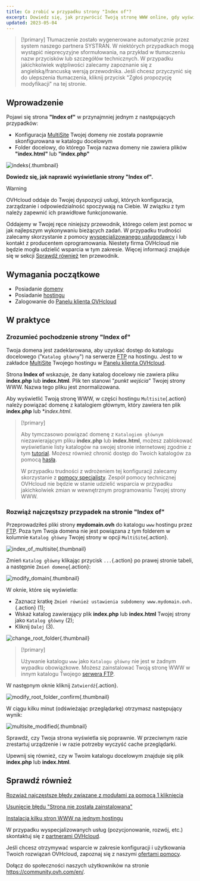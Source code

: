 ```yaml
---
title: Co zrobić w przypadku strony "Index of"?
excerpt: Dowiedz się, jak przywrócić Twoją stronę WWW online, gdy wyświetla ona stronę "Index of"
updated: 2023-05-04
---
```


> [!primary]
> Tłumaczenie zostało wygenerowane automatycznie przez system naszego partnera SYSTRAN. W niektórych przypadkach mogą wystąpić nieprecyzyjne sformułowania, na przykład w tłumaczeniu nazw przycisków lub szczegółów technicznych. W przypadku jakichkolwiek wątpliwości zalecamy zapoznanie się z angielską/francuską wersją przewodnika. Jeśli chcesz przyczynić się do ulepszenia tłumaczenia, kliknij przycisk "Zgłoś propozycję modyfikacji" na tej stronie.
>

## Wprowadzenie 

Pojawi się strona **"Index of"** w przynajmniej jednym z następujących przypadków:

- Konfiguracja [MultiSite](/pages/web_cloud/web_hosting/multisites_configure_multisite) Twojej domeny nie została poprawnie skonfigurowana w katalogu docelowym
- Folder docelowy, do którego Twoja nazwa domeny nie zawiera plików **"index.html"** lub **"index.php"**

![indeks](images/index-of.png){.thumbnail}

**Dowiedz się, jak naprawić wyświetlanie strony "Index of".**

> [!warning]
>
> OVHcloud oddaje do Twojej dyspozycji usługi, których konfiguracja, zarządzanie i odpowiedzialność spoczywają na Ciebie. W związku z tym należy zapewnić ich prawidłowe funkcjonowanie.
>
> Oddajemy w Twojej ręce niniejszy przewodnik, którego celem jest pomoc w jak najlepszym wykonywaniu bieżących zadań. W przypadku trudności zalecamy skorzystanie z pomocy [wyspecjalizowanego usługodawcy](/links/partner) i lub kontakt z producentem oprogramowania. Niestety firma OVHcloud nie będzie mogła udzielić wsparcia w tym zakresie. Więcej informacji znajduje się w sekcji [Sprawdź również](#go-further) ten przewodnik.

>

## Wymagania początkowe

- Posiadanie [domeny](/links/web/domains)
- Posiadanie [hostingu](/links/web/hosting)
- Zalogowanie do [Panelu klienta OVHcloud](/links/manager)

## W praktyce

### Zrozumieć pochodzenie strony "Index of"

Twoja domena jest zadeklarowana, aby uzyskać dostęp do katalogu docelowego ("`Katalog główny`") na serwerze [FTP](/pages/web_cloud/web_hosting/ftp_connection) na hostingu. Jest to w zakładce [MultiSite](/pages/web_cloud/web_hosting/multisites_configure_multisite) Twojego hostingu w [Panelu klienta OVHcloud](/links/manager).

Strona **Index of** wskazuje, że dany katalog docelowy nie zawiera pliku **index.php** lub **index.html**. Plik ten stanowi "*punkt wejścia*" Twojej strony WWW. Nazwa tego pliku jest znormalizowana.

Aby wyświetlić Twoją stronę WWW, w części hostingu `Multisite`{.action} należy powiązać domenę z katalogiem głównym, który zawiera ten plik **index.php** lub **index.html*.

> [!primary]
>
> Aby tymczasowo powiązać domenę z `Katalogiem głównym` niezawierającym pliku **index.php** lub **index.html**, możesz zablokować wyświetlanie listy katalogów na swojej stronie internetowej zgodnie z tym [tutorial](/pages/web_cloud/web_hosting/htaccess_what_else_can_you_do#blokada-listowania-zawartosci-katalogu). Możesz również chronić dostęp do Twoich katalogów za pomocą [hasła](/pages/web_cloud/web_hosting/htaccess_protect_directory_by_password).
>
> W przypadku trudności z wdrożeniem tej konfiguracji zalecamy skorzystanie z [pomocy specjalisty](/links/partner). Zespół pomocy technicznej OVHcloud nie będzie w stanie udzielić wsparcia w przypadku jakichkolwiek zmian w wewnętrznym programowaniu Twojej strony WWW.

### Rozwiąż najczęstszy przypadek na stronie "Index of"

Przeprowadziłeś pliki strony **mydomain.ovh** do katalogu `www` hostingu przez [FTP](/pages/web_cloud/web_hosting/ftp_connection). Poza tym Twoja domena nie jest powiązana z tym folderem w kolumnie `Katalog główny` Twojej strony w opcji `MultiSite`{.action}.

![index_of_multisite](images/root-folders-empty.png){.thumbnail}

Zmień `Katalog główny` klikając przycisk `...`{.action} po prawej stronie tabeli, a następnie `Zmień domenę`{.action}:

![modify_domain](images/modify-domain.png){.thumbnail}

W oknie, które się wyświetla:

* Zaznacz kratkę `Zmień również ustawienia subdomeny www.mydomain.ovh.`{.action} (1);
* Wskaż katalog zawierający plik **index.php** lub **index.html** Twojej strony jako `Katalog główny` (2);
* Kliknij `Dalej` (3).

![change_root_folder](images/change-root-folder-step-1.png){.thumbnail}

> [!primary]
>
> Używanie katalogu `www` jako `Katalogu główny` nie jest w żadnym wypadku obowiązkowe. Możesz zainstalować Twoją stronę WWW w innym katalogu Twojego [serwera FTP](/pages/web_cloud/web_hosting/ftp_connection).
>

W następnym oknie kliknij `Zatwierdź`{.action}.

![modify_root_folder_confirm](images/change-root-folder-step-2.png){.thumbnail}

W ciągu kilku minut (odświeżając przeglądarkę) otrzymasz następujący wynik:

![multisite_modified](images/root-folders-full-www.png){.thumbnail}

Sprawdź, czy Twoja strona wyświetla się poprawnie. W przeciwnym razie zrestartuj urządzenie i w razie potrzeby wyczyść cache przeglądarki.

Upewnij się również, czy w Twoim katalogu docelowym znajduje się plik **index.php** lub **index.html**.

## Sprawdź również <a name="go-further"></a>

[Rozwiąż najczęstsze błędy związane z modułami za pomocą 1 kliknięcia](/pages/web_cloud/web_hosting/diagnostic_errors_module1clic)

[Usunięcie błędu "Strona nie została zainstalowana"](/pages/web_cloud/web_hosting/multisites_website_not_installed)

[Instalacja kilku stron WWW na jednym hostingu](/pages/web_cloud/web_hosting/multisites_configure_multisite)

W przypadku wyspecjalizowanych usług (pozycjonowanie, rozwój, etc.) skontaktuj się z [partnerami OVHcloud](/links/partner).

Jeśli chcesz otrzymywać wsparcie w zakresie konfiguracji i użytkowania Twoich rozwiązań OVHcloud, zapoznaj się z naszymi [ofertami pomocy](/links/support).

Dołącz do społeczności naszych użytkowników na stronie <https://community.ovh.com/en/>. 
